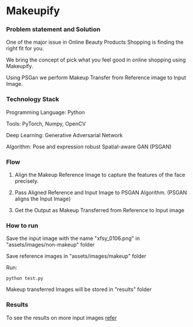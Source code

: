 # Makeupify

### Problem statement and Solution

One of the major issue in Online Beauty Products Shopping is finding the right fit for you.

We bring the concept of pick what you feel good in online shopping using Makeupify.

Using PSGan we perform Makeup Transfer from Reference image to Input Image.

### Technology Stack

  Programming Language: Python

  Tools:  PyTorch, Numpy, OpenCV

  Deep Learning: Generative Adversarial Network

  Algorithm: Pose and expression robust Spatial-aware GAN (PSGAN)
  
### Flow

1. Align the Makeup Reference Image to capture the features of the face precisely.

2. Pass  Aligned Reference and Input Image to PSGAN Algorithm.
(PSGAN aligns the Input Image)

3. Get the Output as Makeup Transferred from Reference to Input image

### How to run

Save the input image with the name "xfsy_0106.png" in "assets/images/non-makeup" folder

Save reference images in "assets/images/makeup" folder

Run:

```
python test.py
```

Makeup transferred Images will be stored in "results" folder

### Results

To see the results on more input images [refer](https://docs.google.com/document/d/1E5fstgg2GfWi2atmc-uyFF5kj2vXV-6RDne-bcd5S3s/edit?usp=sharing)







